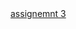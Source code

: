 <!DOCTYPE html>
<html lang="en">
<head>
    <meta charset="UTF-8">
    <meta name="viewport" content="width=device-width, initial-scale=1.0">
    <title>Assignment 3</title>
</head>
<body>
    <a href="./assignment 3/index.html" target="_blank">assignemnt 3</a>
</body>
</html>

